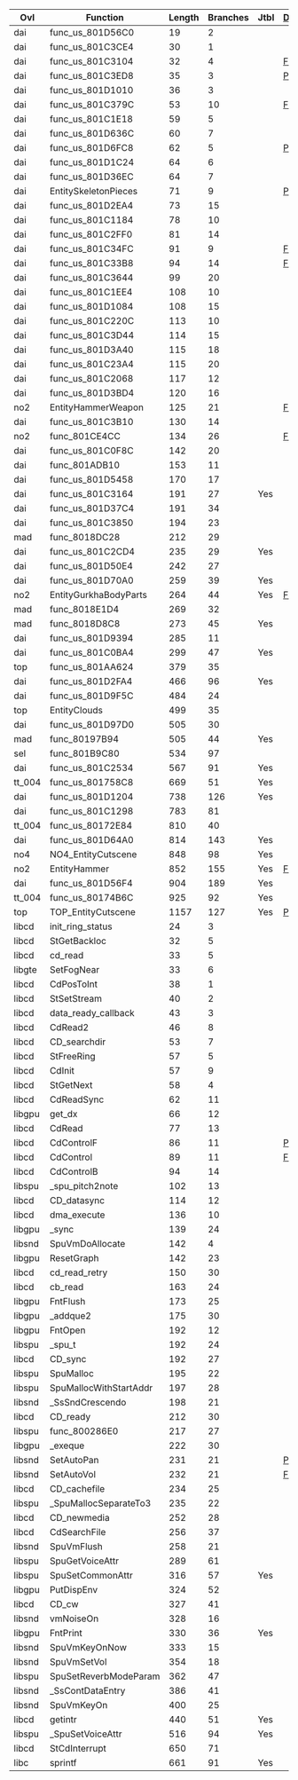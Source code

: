 | Ovl    | Function               |   Length |   Branches | Jtbl   | [Duplicate](https://raw.githubusercontent.com/Xeeynamo/sotn-decomp/gh-duplicates/duplicates.txt)                          | WIP                             | %     |
|--------|------------------------|----------|------------|--------|---------------------------------------------------------------------------------------------------------------------------|---------------------------------|-------|
| dai    | func_us_801D56C0       |       19 |          2 |        |                                                                                                                           | https://decomp.me/scratch/vT2Qj | 1.0   |
| dai    | func_us_801C3CE4       |       30 |          1 |        |                                                                                                                           | https://decomp.me/scratch/bPQzJ | 1.0   |
| dai    | func_us_801C3104       |       32 |          4 |        | [Full](https://raw.githubusercontent.com/Xeeynamo/sotn-decomp/gh-duplicates/duplicates.txt#:~:text=func_us_801C3104)      | https://decomp.me/scratch/ByAez | 0.992 |
| dai    | func_us_801C3ED8       |       35 |          3 |        | [Part](https://raw.githubusercontent.com/Xeeynamo/sotn-decomp/gh-duplicates/duplicates.txt#:~:text=func_us_801C3ED8)      | https://decomp.me/scratch/hj2gW | 1.0   |
| dai    | func_us_801D1010       |       36 |          3 |        |                                                                                                                           | https://decomp.me/scratch/HjhHU | 0.995 |
| dai    | func_us_801C379C       |       53 |         10 |        | [Full](https://raw.githubusercontent.com/Xeeynamo/sotn-decomp/gh-duplicates/duplicates.txt#:~:text=func_us_801C379C)      | https://decomp.me/scratch/KTZIo | 1.0   |
| dai    | func_us_801C1E18       |       59 |          5 |        |                                                                                                                           | https://decomp.me/scratch/eA51t | 1.0   |
| dai    | func_us_801D636C       |       60 |          7 |        |                                                                                                                           | https://decomp.me/scratch/4gSaN | 0.998 |
| dai    | func_us_801D6FC8       |       62 |          5 |        | [Part](https://raw.githubusercontent.com/Xeeynamo/sotn-decomp/gh-duplicates/duplicates.txt#:~:text=func_us_801D6FC8)      | https://decomp.me/scratch/cI5Cn | 1.0   |
| dai    | func_us_801D1C24       |       64 |          6 |        |                                                                                                                           | https://decomp.me/scratch/2ybMc | 0.996 |
| dai    | func_us_801D36EC       |       64 |          7 |        |                                                                                                                           | https://decomp.me/scratch/dnCFo | 1.0   |
| dai    | EntitySkeletonPieces   |       71 |          9 |        | [Part](https://raw.githubusercontent.com/Xeeynamo/sotn-decomp/gh-duplicates/duplicates.txt#:~:text=EntitySkeletonPieces)  | https://decomp.me/scratch/tLLNF | 1.0   |
| dai    | func_us_801D2EA4       |       73 |         15 |        |                                                                                                                           | https://decomp.me/scratch/1wblP | 1.0   |
| dai    | func_us_801C1184       |       78 |         10 |        |                                                                                                                           | https://decomp.me/scratch/Ltq3I | 0.996 |
| dai    | func_us_801C2FF0       |       81 |         14 |        |                                                                                                                           | https://decomp.me/scratch/XMLyD | 1.0   |
| dai    | func_us_801C34FC       |       91 |          9 |        | [Full](https://raw.githubusercontent.com/Xeeynamo/sotn-decomp/gh-duplicates/duplicates.txt#:~:text=func_us_801C34FC)      | https://decomp.me/scratch/tvdBu | 0.999 |
| dai    | func_us_801C33B8       |       94 |         14 |        | [Full](https://raw.githubusercontent.com/Xeeynamo/sotn-decomp/gh-duplicates/duplicates.txt#:~:text=func_us_801C33B8)      | https://decomp.me/scratch/bNejp | 0.999 |
| dai    | func_us_801C3644       |       99 |         20 |        |                                                                                                                           | https://decomp.me/scratch/8SHFZ | 0.995 |
| dai    | func_us_801C1EE4       |      108 |         10 |        |                                                                                                                           | https://decomp.me/scratch/1oZZN | 0.999 |
| dai    | func_us_801D1084       |      108 |         15 |        |                                                                                                                           | https://decomp.me/scratch/hO8KM | 0.999 |
| dai    | func_us_801C220C       |      113 |         10 |        |                                                                                                                           | https://decomp.me/scratch/sFvWc | 0.992 |
| dai    | func_us_801C3D44       |      114 |         15 |        |                                                                                                                           | https://decomp.me/scratch/RYtWX | 0.996 |
| dai    | func_us_801D3A40       |      115 |         18 |        |                                                                                                                           | https://decomp.me/scratch/URIka | 0.998 |
| dai    | func_us_801C23A4       |      115 |         20 |        |                                                                                                                           | https://decomp.me/scratch/OGH05 | 1.0   |
| dai    | func_us_801C2068       |      117 |         12 |        |                                                                                                                           | https://decomp.me/scratch/RPl1m | 0.999 |
| dai    | func_us_801D3BD4       |      120 |         16 |        |                                                                                                                           | https://decomp.me/scratch/MHZqk | 0.998 |
| no2    | EntityHammerWeapon     |      125 |         21 |        | [Full](https://raw.githubusercontent.com/Xeeynamo/sotn-decomp/gh-duplicates/duplicates.txt#:~:text=EntityHammerWeapon)    |                                 |       |
| dai    | func_us_801C3B10       |      130 |         14 |        |                                                                                                                           | https://decomp.me/scratch/84nrf | 0.998 |
| no2    | func_801CE4CC          |      134 |         26 |        | [Full](https://raw.githubusercontent.com/Xeeynamo/sotn-decomp/gh-duplicates/duplicates.txt#:~:text=func_801CE4CC)         |                                 |       |
| dai    | func_us_801C0F8C       |      142 |         20 |        |                                                                                                                           | https://decomp.me/scratch/I7bNZ | 0.997 |
| dai    | func_801ADB10          |      153 |         11 |        |                                                                                                                           |                                 |       |
| dai    | func_us_801D5458       |      170 |         17 |        |                                                                                                                           |                                 |       |
| dai    | func_us_801C3164       |      191 |         27 | Yes    |                                                                                                                           | https://decomp.me/scratch/xPsoW | 0.994 |
| dai    | func_us_801D37C4       |      191 |         34 |        |                                                                                                                           | https://decomp.me/scratch/OmxmR | 0.998 |
| dai    | func_us_801C3850       |      194 |         23 |        |                                                                                                                           | https://decomp.me/scratch/BoxuU | 0.999 |
| mad    | func_8018DC28          |      212 |         29 |        |                                                                                                                           |                                 |       |
| dai    | func_us_801C2CD4       |      235 |         29 | Yes    |                                                                                                                           | https://decomp.me/scratch/wIkeG | 0.996 |
| dai    | func_us_801D50E4       |      242 |         27 |        |                                                                                                                           |                                 |       |
| dai    | func_us_801D70A0       |      259 |         39 | Yes    |                                                                                                                           | https://decomp.me/scratch/JjEzY | 0.999 |
| no2    | EntityGurkhaBodyParts  |      264 |         44 | Yes    | [Full](https://raw.githubusercontent.com/Xeeynamo/sotn-decomp/gh-duplicates/duplicates.txt#:~:text=EntityGurkhaBodyParts) |                                 |       |
| mad    | func_8018E1D4          |      269 |         32 |        |                                                                                                                           | https://decomp.me/scratch/44NLa | 0.99  |
| mad    | func_8018D8C8          |      273 |         45 | Yes    |                                                                                                                           | https://decomp.me/scratch/HlnOn | 0.931 |
| dai    | func_us_801D9394       |      285 |         11 |        |                                                                                                                           |                                 |       |
| dai    | func_us_801C0BA4       |      299 |         47 | Yes    |                                                                                                                           | https://decomp.me/scratch/UmN4S | 0.998 |
| top    | func_us_801AA624       |      379 |         35 |        |                                                                                                                           | https://decomp.me/scratch/MfgZQ | 0.999 |
| dai    | func_us_801D2FA4       |      466 |         96 | Yes    |                                                                                                                           | https://decomp.me/scratch/mwqzE | 1.0   |
| dai    | func_us_801D9F5C       |      484 |         24 |        |                                                                                                                           |                                 |       |
| top    | EntityClouds           |      499 |         35 |        |                                                                                                                           | https://decomp.me/scratch/gMmhy | 0.856 |
| dai    | func_us_801D97D0       |      505 |         30 |        |                                                                                                                           |                                 |       |
| mad    | func_80197B94          |      505 |         44 | Yes    |                                                                                                                           | https://decomp.me/scratch/rg2V6 | 0.867 |
| sel    | func_801B9C80          |      534 |         97 |        |                                                                                                                           | https://decomp.me/scratch/EX5Z5 | 0.989 |
| dai    | func_us_801C2534       |      567 |         91 | Yes    |                                                                                                                           | https://decomp.me/scratch/5WDKF | 0.997 |
| tt_004 | func_us_801758C8       |      669 |         51 | Yes    |                                                                                                                           | https://decomp.me/scratch/hfTvT | 0.975 |
| dai    | func_us_801D1204       |      738 |        126 | Yes    |                                                                                                                           | https://decomp.me/scratch/2uBzJ | 0.997 |
| dai    | func_us_801C1298       |      783 |         81 |        |                                                                                                                           | https://decomp.me/scratch/n1jtS | 0.882 |
| tt_004 | func_us_80172E84       |      810 |         40 |        |                                                                                                                           | https://decomp.me/scratch/H9tSu | 0.947 |
| dai    | func_us_801D64A0       |      814 |        143 | Yes    |                                                                                                                           | https://decomp.me/scratch/h7L2o | 0.999 |
| no4    | NO4_EntityCutscene     |      848 |         98 | Yes    |                                                                                                                           | https://decomp.me/scratch/WoDh2 | 0.996 |
| no2    | EntityHammer           |      852 |        155 | Yes    | [Full](https://raw.githubusercontent.com/Xeeynamo/sotn-decomp/gh-duplicates/duplicates.txt#:~:text=EntityHammer)          |                                 |       |
| dai    | func_us_801D56F4       |      904 |        189 | Yes    |                                                                                                                           |                                 |       |
| tt_004 | func_us_80174B6C       |      925 |         92 | Yes    |                                                                                                                           | https://decomp.me/scratch/mm3YA | 0.997 |
| top    | TOP_EntityCutscene     |     1157 |        127 | Yes    | [Part](https://raw.githubusercontent.com/Xeeynamo/sotn-decomp/gh-duplicates/duplicates.txt#:~:text=TOP_EntityCutscene)    | https://decomp.me/scratch/wRfHh | 0.995 |
| libcd  | init_ring_status       |       24 |          3 |        |                                                                                                                           | https://decomp.me/scratch/B9RlC | 0.875 |
| libcd  | StGetBackloc           |       32 |          5 |        |                                                                                                                           | https://decomp.me/scratch/XhjOu | 1.0   |
| libcd  | cd_read                |       33 |          5 |        |                                                                                                                           | https://decomp.me/scratch/W8iMN | 1.0   |
| libgte | SetFogNear             |       33 |          6 |        |                                                                                                                           | https://decomp.me/scratch/rEGLZ | 1.0   |
| libcd  | CdPosToInt             |       38 |          1 |        |                                                                                                                           | https://decomp.me/scratch/P3Fy9 | 1.0   |
| libcd  | StSetStream            |       40 |          2 |        |                                                                                                                           | https://decomp.me/scratch/8reFx | 1.0   |
| libcd  | data_ready_callback    |       43 |          3 |        |                                                                                                                           | https://decomp.me/scratch/D3WO5 | 0.66  |
| libcd  | CdRead2                |       46 |          8 |        |                                                                                                                           | https://decomp.me/scratch/DI2A4 | 1.0   |
| libcd  | CD_searchdir           |       53 |          7 |        |                                                                                                                           | https://decomp.me/scratch/MiZ7u | 0.876 |
| libcd  | StFreeRing             |       57 |          5 |        |                                                                                                                           | https://decomp.me/scratch/fHzgv | 0.829 |
| libcd  | CdInit                 |       57 |          9 |        |                                                                                                                           | https://decomp.me/scratch/OR3Va | 0.804 |
| libcd  | StGetNext              |       58 |          4 |        |                                                                                                                           | https://decomp.me/scratch/DkirL | 0.818 |
| libcd  | CdReadSync             |       62 |         11 |        |                                                                                                                           | https://decomp.me/scratch/KVnI4 | 0.722 |
| libgpu | get_dx                 |       66 |         12 |        |                                                                                                                           | https://decomp.me/scratch/GprDB | 0.776 |
| libcd  | CdRead                 |       77 |         13 |        |                                                                                                                           | https://decomp.me/scratch/SX5cU | 0.617 |
| libcd  | CdControlF             |       86 |         11 |        | [Part](https://raw.githubusercontent.com/Xeeynamo/sotn-decomp/gh-duplicates/duplicates.txt#:~:text=CdControlF)            | https://decomp.me/scratch/TjAPb | 0.683 |
| libcd  | CdControl              |       89 |         11 |        | [Full](https://raw.githubusercontent.com/Xeeynamo/sotn-decomp/gh-duplicates/duplicates.txt#:~:text=CdControl)             | https://decomp.me/scratch/ry4YB | 0.881 |
| libcd  | CdControlB             |       94 |         14 |        |                                                                                                                           | https://decomp.me/scratch/WHWLs | 0.779 |
| libspu | _spu_pitch2note        |      102 |         13 |        |                                                                                                                           | https://decomp.me/scratch/issUw | 0.745 |
| libcd  | CD_datasync            |      114 |         12 |        |                                                                                                                           | https://decomp.me/scratch/A2yGe | 0.938 |
| libcd  | dma_execute            |      136 |         10 |        |                                                                                                                           | https://decomp.me/scratch/jedgx | 0.276 |
| libgpu | _sync                  |      139 |         24 |        |                                                                                                                           | https://decomp.me/scratch/67L5C | 1.0   |
| libsnd | SpuVmDoAllocate        |      142 |          4 |        |                                                                                                                           |                                 |       |
| libgpu | ResetGraph             |      142 |         23 |        |                                                                                                                           | https://decomp.me/scratch/RpHi6 | 0.851 |
| libcd  | cd_read_retry          |      150 |         30 |        |                                                                                                                           |                                 |       |
| libcd  | cb_read                |      163 |         24 |        |                                                                                                                           | https://decomp.me/scratch/CStOS | 0.831 |
| libgpu | FntFlush               |      173 |         25 |        |                                                                                                                           | https://decomp.me/scratch/yOQkZ | 0.525 |
| libgpu | _addque2               |      175 |         30 |        |                                                                                                                           | https://decomp.me/scratch/wPhfi | 0.907 |
| libgpu | FntOpen                |      192 |         12 |        |                                                                                                                           | https://decomp.me/scratch/SDDfp | 0.996 |
| libspu | _spu_t                 |      192 |         24 |        |                                                                                                                           | https://decomp.me/scratch/EfAgN | 1.0   |
| libcd  | CD_sync                |      192 |         27 |        |                                                                                                                           | https://decomp.me/scratch/RfxXr | 1.0   |
| libspu | SpuMalloc              |      195 |         22 |        |                                                                                                                           | https://decomp.me/scratch/XxTzq | 0.857 |
| libspu | SpuMallocWithStartAddr |      197 |         28 |        |                                                                                                                           | https://decomp.me/scratch/oLx3c | 0.77  |
| libsnd | _SsSndCrescendo        |      198 |         21 |        |                                                                                                                           | https://decomp.me/scratch/gQV6M | 0.915 |
| libcd  | CD_ready               |      212 |         30 |        |                                                                                                                           |                                 |       |
| libspu | func_800286E0          |      217 |         27 |        |                                                                                                                           | https://decomp.me/scratch/wyYLu | 0.858 |
| libgpu | _exeque                |      222 |         30 |        |                                                                                                                           | https://decomp.me/scratch/zpm4r | 0.933 |
| libsnd | SetAutoPan             |      231 |         21 |        | [Part](https://raw.githubusercontent.com/Xeeynamo/sotn-decomp/gh-duplicates/duplicates.txt#:~:text=SetAutoPan)            | https://decomp.me/scratch/UNz8o | 0.985 |
| libsnd | SetAutoVol             |      232 |         21 |        | [Full](https://raw.githubusercontent.com/Xeeynamo/sotn-decomp/gh-duplicates/duplicates.txt#:~:text=SetAutoVol)            | https://decomp.me/scratch/LpEiv | 0.988 |
| libcd  | CD_cachefile           |      234 |         25 |        |                                                                                                                           |                                 |       |
| libspu | _SpuMallocSeparateTo3  |      235 |         22 |        |                                                                                                                           | https://decomp.me/scratch/1IklY | 0.83  |
| libcd  | CD_newmedia            |      252 |         28 |        |                                                                                                                           |                                 |       |
| libcd  | CdSearchFile           |      256 |         37 |        |                                                                                                                           |                                 |       |
| libsnd | SpuVmFlush             |      258 |         21 |        |                                                                                                                           | https://decomp.me/scratch/H3WGD | 0.996 |
| libspu | SpuGetVoiceAttr        |      289 |         61 |        |                                                                                                                           | https://decomp.me/scratch/yFvBm | 0.738 |
| libspu | SpuSetCommonAttr       |      316 |         57 | Yes    |                                                                                                                           | https://decomp.me/scratch/4iEKK | 0.971 |
| libgpu | PutDispEnv             |      324 |         52 |        |                                                                                                                           | https://decomp.me/scratch/7H6Nk | 1.0   |
| libcd  | CD_cw                  |      327 |         41 |        |                                                                                                                           | https://decomp.me/scratch/os3Sk | 0.855 |
| libsnd | vmNoiseOn              |      328 |         16 |        |                                                                                                                           | https://decomp.me/scratch/jB9z1 | 0.88  |
| libgpu | FntPrint               |      330 |         36 | Yes    |                                                                                                                           | https://decomp.me/scratch/h3dAl | 0.069 |
| libsnd | SpuVmKeyOnNow          |      333 |         15 |        |                                                                                                                           | https://decomp.me/scratch/rM9g2 | 0.991 |
| libsnd | SpuVmSetVol            |      354 |         18 |        |                                                                                                                           | https://decomp.me/scratch/OtJtH | 0.867 |
| libspu | SpuSetReverbModeParam  |      362 |         47 |        |                                                                                                                           | https://decomp.me/scratch/N3GfD | 0.85  |
| libsnd | _SsContDataEntry       |      386 |         41 |        |                                                                                                                           | https://decomp.me/scratch/NFBGa | 0.919 |
| libsnd | SpuVmKeyOn             |      400 |         25 |        |                                                                                                                           | https://decomp.me/scratch/8SMQ8 | 0.835 |
| libcd  | getintr                |      440 |         51 | Yes    |                                                                                                                           | https://decomp.me/scratch/HG2UF | 0.868 |
| libspu | _SpuSetVoiceAttr       |      516 |         94 | Yes    |                                                                                                                           | https://decomp.me/scratch/bUDmT | 0.818 |
| libcd  | StCdInterrupt          |      650 |         71 |        |                                                                                                                           |                                 |       |
| libc   | sprintf                |      661 |         91 | Yes    |                                                                                                                           | https://decomp.me/scratch/jOVKa | 0.827 |

